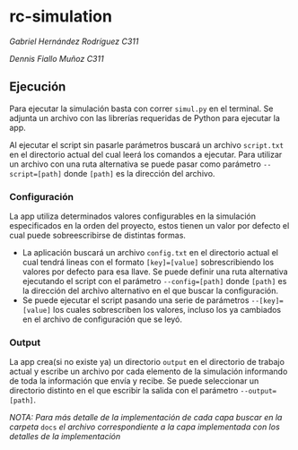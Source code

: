 # rc-simulation
*Gabriel Hernández Rodríguez C311*

*Dennis Fiallo Muñoz C311*

## Ejecución

Para ejecutar la simulación basta con correr `simul.py` en el terminal. Se adjunta un archivo con las librerías requeridas de Python para ejecutar la app.

Al ejecutar el script sin pasarle parámetros buscará un archivo `script.txt` en el directorio actual del cual leerá los comandos a ejecutar. Para utilizar un archivo con una ruta alternativa se puede pasar como parámetro `--script=[path]` donde `[path]` es la dirección del archivo.

### Configuración

La app utiliza determinados valores configurables en la simulación especificados en la orden del proyecto, estos tienen un valor por defecto el cual puede sobreescribirse de distintas formas.
+ La aplicación buscará un archivo `config.txt` en el directorio actual el cual tendrá lineas con el formato `[key]=[value]` sobrescribiendo los valores por defecto para esa llave. Se puede definir una ruta alternativa ejecutando el script con el parámetro `--config=[path]` donde `[path]` es la dirección del archivo alternativo en el que buscar la configuración.
+ Se puede ejecutar el script pasando una serie de parámetros `--[key]=[value]` los cuales sobrescriben los valores, incluso los ya cambiados en el archivo de configuración que se leyó.

### Output

La app crea(si no existe ya) un directorio `output` en el directorio de trabajo actual y escribe un archivo por cada elemento de la simulación informando de toda la información que envía y recibe. Se puede seleccionar un directorio distinto en el que escribir la salida con el parámetro `--output=[path]`.

*NOTA: Para más detalle de la implementación de cada capa buscar en la carpeta* `docs` *el archivo correspondiente a la capa implementada con los detalles de la implementación*